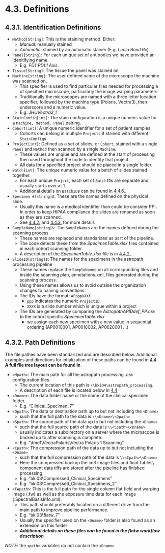 # 4.3. Definitions
## 4.3.1. Identification Definitions
- ```Method[String]```: This is the staining method. Either:
  - *Manual*: manually stained
  - *Automatic*: stained by an automatic stainer (E.g. *Lecia Bond Rx*)
- ```Panel[String]```: For each unique set of antibodies we have provided an idenitifying name.
   - E.g. *PD1\PDL1 Axis*. 
- ```Tissue[String]```: The tissue the panel was stained on
- ```Machine[string]```: The user defined name of the microscope the machine was scanned on. 
   - This specifier is used to find particular files needed for processing a of specified microscope, particularly the image warping parameters. 
   - Traditionally the microscopes are named with a three letter location specifier, followed by the machine type (Polaris, Vectra3), then underscore and a numeric value. 
   - E.g. *JHUVectra3_1*
- ```StainConfig[int]```: The stain configuration is a unique numeric value for a ```Machine, Method, Panel``` pairing. 
- ```Cohort[int]```: A unique numeric identifier for a set of patient samples. 
   - Cohorts can belong in multiple ```Projects``` if stained with different ```StainConfig```s.
- ```Project[int]```: Defined as a set of slides, or ```Cohort```, stained with a single ```Panel``` and ```Method``` then scanned by a single ```Machine```.
   - These values are unqiue and are defined at the start of processing then used throughout the code to identify that project. 
   - All data for a specified project should be placed in a single folder. 
- ```Batch[int]```: The unique numeric value for a batch of slides stained together. 
   - For each unique ```Project```, each set of ```BatchID```s are separate and usually starts over at 1. 
   - Additional details on ```BatchID```s can be found in [4.4.6.](scanning/BatchIDs.md).
- ```Specimen #[string]```s: These are the names defined on the physical slide. 
   - Usually this name is a medical identifier than could be consider PPI. In order to keep HIPAA compliance the slides are renamed as soon as they are scanned. 
   - See [4.4.2.](scanning/SpecimenTable.md) and [4.4.3.](scanning/SampleNames.md) for more details
- ```SampleName[string]```s: The ```SampleName```s are the names defined during the scanning process
   - These names are replaced and standarized as part of the pipeline. 
   - The code detects these from the *SpecimenTable.xlsx* files contained in each cohort scanning folder. 
   - A description of the *SpecimenTable.xlsx* file is in [4.4.2.](scanning/SpecimenTable.md).
- ```SlideID[string]```s: The names for the specimens in the astropath processing pipeline 
   - These names replace the ```SampleName```s on all corresponding files and inside the scanning plan, annotations.xml, files generated during the scanning process.
   - Using these names allows us to avoid outside the organization changes to naming conventions.
   - The IDs have the format; ```APpppXXXX```
     - ```ppp``` indicates the numeric ```ProjectID```
     - ```XXXX``` is a slide number which is unique within a project
   - The IDs are generated by comparing the *AstropathAPIDdef_PP.csv* to the cohort specific *SpecimenTable.xlsx*
     - we assign each new specimen with a new value in sequential ordering (AP0010001, AP0010002, AP0020001 …) 

## 4.3.2. Path Definitions
The file pathes have been standarized and are described below. Additional examples and directions for intialization of these paths can be found in [4.4](). **A full file tree layout can be found in**.
- ```<Mpath>```: The main path for all the astropath processing *.csv* configuration files.
  - The current location of this path is ```\\bki04\astropath_processing```.
  - A description of each file is located below in [4.4]()
- ```<Dname>```: The data folder name or the name of the clinical specimen folder. 
   - E.g. “Clinical_Specimen_7” 
- ```<Dpath>```: The data or destination path up to but not including the ```<Dname>```
  - such that the full path to the data is ```\\<Dname>\<Dpath>```
- ```<Spath>```: The source path of the data up to but not including the  ```<Dname>```
  - such that the full source path of the data is ```\\<Spath>\<Dname>```
  - usually indicates a subdirectory on a server where the microscope is backed up to after scanning is complete.
  -  E.g. “\\tme1\VectraPolaris\Vectra Polaris 1 Scanning” 
- ```<Cpath>```: The compression path of the data up to but not including the ```<Dname>```
  - such that the full compression path of the data is ```\\<Cpath>\<Dname>```
  - Here the compressed backup the im3 image files and final Tables\ component data tiffs are stored after the pipeline has finished processing. 
  - E.g. “bki03\Compressed_Clinical_Specimens”
  - E.g. “bki03\Compressed_Clinical_Specimens_2”
- ```<FWpath>```: This is the full path for the single column flat field and warping image (.fw) as well as the exposure time data for each image (.SpectralBasisInfo.xml). 
   - This path should preferably located on a different drive from the main path to improve pipeline performance. 
   - E.g. “bki03\flatw_7”
   - Usually the specifier used on the ```<Dname>``` folder is also found as an extension on this folder
   - ***Additional details on these files can be found in the flatw workflow description***

*NOTE*: the ```<path>``` variables do not contain the ```<Dname>``` 
